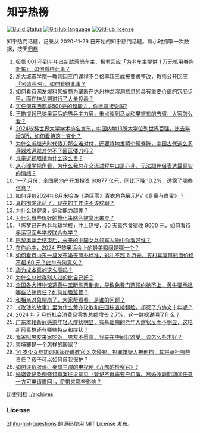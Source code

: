 # 知乎热榜
[![Build Status](https://github.com/ToWeLong/zhihu-hot-questions/workflows/CI/badge.svg)](https://github.com/ToWeLong/zhihu-hot-questions/actions)
[![GitHub language](https://img.shields.io/badge/language-golang-orange.svg)](https://golang.org/)
[![GitHub license](https://img.shields.io/github/license/ToWeLong/zhihu-hot-questions)](https://github.com/ToWeLong/zhihu-hot-questions/blob/main/LICENSE)

知乎热门话题，记录从 2020-11-29 日开始的知乎热门话题。每小时抓取一次数据，按天[归档](./archives)

<!-- BEGIN -->

1. [极氪 001 不到半年出新款惹怒车主，极氪回应「为老车主提供 1 万元抵用券购新车」，如何看待此事？](https://www.zhihu.com/question/664290687)
1. [浙大城市学院一教师因三门课程不合格率超三成被要求整改，教师公开回应「另请高明」，如何看待此事？](https://www.zhihu.com/question/664245251)
1. [如何看待网友爆料某蚁商为垄断在达州神龙溶洞栖息的具有重要价值的穴胫步甲，而在神龙洞进行了大量投毒？](https://www.zhihu.com/question/664306989)
1. [买任何东西都是500元的超能力，你愿意接受吗?](https://www.zhihu.com/question/661822808)
1. [王皓提起巴黎奥运后的男乒主力层，重点谈到马龙和樊振东的去留，大家怎么看？](https://www.zhihu.com/question/664153048)
1. [2024软科世界大学学术排名发布，中国内地13所大学位列世界百强，比去年增3所，如何看待这一变化？](https://www.zhihu.com/question/664349032)
1. [为什么戚继光时代倭刀那么难对付，还要特地发明个鸳鸯阵，中国古代这么多兵器难道就对付不了区区倭刀吗？](https://www.zhihu.com/question/664268307)
1. [儿童近视眼镜为什么这么贵？](https://www.zhihu.com/question/406765396)
1. [从心理学视角看，为什么我总在交流过程中口是心非，无法跟伴侣表达最真实的情绪？](https://www.zhihu.com/question/664089335)
1. [1—7 月份，全国房地产开发投资 60877 亿元，同比下降 10.2%，透露了哪些信息？](https://www.zhihu.com/question/664339105)
1. [如何评价2024年8月米哈游《绝区零》青衣角色展示PV《青童与白叟》？](https://www.zhihu.com/question/663919097)
1. [真的彻底迷茫了，现在的工作该不该辞职？](https://www.zhihu.com/question/663955951)
1. [为什么越健身，运动能力越差？](https://www.zhihu.com/question/664130736)
1. [为什么有些很好的量化策略会被拿出来卖？](https://www.zhihu.com/question/594295532)
1. [「陈梦已开办乒乓球学校」冲上热搜，20 天营包食宿收 9000 元，如何看待奥运冠军与学校联合办学？](https://www.zhihu.com/question/664246867)
1. [巴黎奥运会结束后，未来的中国女乒领军人物中你看好谁？](https://www.zhihu.com/question/663959068)
1. [在你心中，2024 巴黎奥运会上的最美瞬间是哪一个？](https://www.zhihu.com/question/663742999)
1. [如何看待山东一县发布婚丧简办标准，彩礼不超 6 万元，农村喜宴每瓶酒价格不超 60 元？此举有何意义？](https://www.zhihu.com/question/664261575)
1. [华为成本真的这么高吗？](https://www.zhihu.com/question/663996508)
1. [为什么总觉得别人过的比自己好？](https://www.zhihu.com/question/664210717)
1. [全国各大博物馆遭黄牛垄断刷票倒卖，导致免费门票预约抢不上，黄牛要承担哪些法律责任？如何加强监管？](https://www.zhihu.com/question/664169684)
1. [和相亲对象聊崩了，大家帮看看，是谁的问题？](https://www.zhihu.com/question/664013352)
1. [《玫瑰的故事》里为什么黄亦玫敢和庄国栋直接翻脸，却忍了方协文十年呢？](https://www.zhihu.com/question/660716769)
1. [2024 年 7 月份社会消费品零售总额增长 2.7%，这一数据说明了什么？](https://www.zhihu.com/question/664339061)
1. [广东本轮新冠感染年轻人症状明显，有基础病的老年人症状反而不明显，这轮新冠毒株还有哪些特点和症状？](https://www.zhihu.com/question/664333152)
1. [我爸叫男友来家吃饭，男友不愿意，我夹在中间好难受，该怎么办才好？](https://www.zhihu.com/question/664268140)
1. [柬埔寨是一个怎样的国家？](https://www.zhihu.com/question/40132295)
1. [14 岁少女参加训练营疑遭教官 3 次侵犯，犯罪嫌疑人被刑拘，其将承担哪些责任？孩子可以如何自我保护？](https://www.zhihu.com/question/664266273)
1. [如何评价张译、秦岚主演的电视剧《九部的检察官》?](https://www.zhihu.com/question/664108138)
1. [婚姻登记条例修订草案征求意见「登记不再需要户口簿、离婚冷静期期间任意一方可申请撤回」，将带来哪些影响？](https://www.zhihu.com/question/664302020)

<!-- END -->

历史归档 [./archives](./archives)


### License
[zhihu-hot-questions](https://github.com/towelong/zhihu-hot-questions) 的源码使用 MIT License 发布。